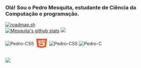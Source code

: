### Olá! Sou o Pedro Mesquita, estudante de Ciência da Computação e programação.
<div>
  <a href="https://roadmap.sh"><img width="1000px" src="https://api.roadmap.sh/v1-badge/wide/6535a578b5d7a4eb01f9adcd?variant=dark&roadmaps=javascript%2Cbackend" alt="roadmap.sh"/></a>
</div>
<div>
  <a href="https://github.com/PedroMesquitaa/github-readme-stats"><img height="160em" src="https://github-readme-stats.vercel.app/api?username=PedroMesquitaa&show_icons=true&include_all_commits=true&theme=city_lights&hide_border=true" alt="Mesquita's github stats" /></a>
  <a href="https://github.com/PedroMesquitaa/github-readme-stats"><img height="48%" src="https://github-readme-stats.vercel.app/api/top-langs/?username=PedroMesquitaa&layout=compact&theme=city_lights&hide_border=true" /></a> 
</div>


<div style="display: inline_block"><br>
  <img align="center" alt="Pedro-CSS" height="30" width="40" src="https://cdn.jsdelivr.net/gh/devicons/devicon/icons/javascript/javascript-original.svg" />
  <img align="center" alt="Pedro-HTML" height="30" width="40" src="https://raw.githubusercontent.com/devicons/devicon/master/icons/html5/html5-original.svg">
  <img align="center" alt="Pedro-CSS" height="30" width="40" src="https://cdn.jsdelivr.net/gh/devicons/devicon/icons/css3/css3-original.svg" />
  <img align="center" alt="Pedro-C" height="30" width="40" src="https://cdn.jsdelivr.net/gh/devicons/devicon/icons/c/c-original.svg" />
          
</div> 

##

<div> 
  <a href="https://www.linkedin.com/in/pedro-mesquita-b8b6a61b7/" target="_blank"><img src="https://img.shields.io/badge/-LinkedIn-%230077B5?style=for-the-badge&logo=linkedin&logoColor=white" target="_blank"></a> 
</div>
